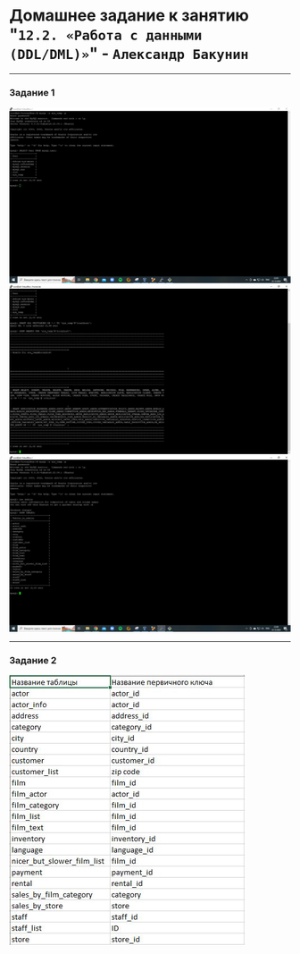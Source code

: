 # Домашнее задание к занятию "`12.2. «Работа с данными (DDL/DML)»`" - `Александр Бакунин`

---

### Задание 1

![alt text](https://github.com/AleksandrBakunin/DDL-DML/blob/main/img/DDL-DML-1.3.jpg) 
![alt text](https://github.com/AleksandrBakunin/DDL-DML/blob/main/img/DDL-DML-1.5.jpg)
![alt text](https://github.com/AleksandrBakunin/DDL-DML/blob/main/img/DDL-DML-1.8.jpg)

---

### Задание 2

![alt text](https://github.com/AleksandrBakunin/DDL-DML/blob/main/img/DDL-DML-2.jpg)



